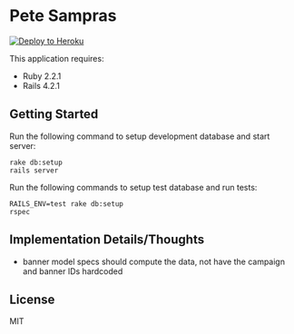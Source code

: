 Pete Sampras
================

[![Deploy to Heroku](https://www.herokucdn.com/deploy/button.png)](https://heroku.com/deploy)

This application requires:

- Ruby 2.2.1
- Rails 4.2.1

Getting Started
---------------

Run the following command to setup development database and start server:

```
rake db:setup
rails server
```

Run the following commands to setup test database and run tests:

```
RAILS_ENV=test rake db:setup
rspec
```

Implementation Details/Thoughts
-------------------------------

* banner model specs should compute the data, not have the campaign and banner IDs hardcoded


License
-------
MIT
